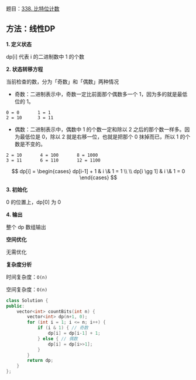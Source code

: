 题目：[338. 比特位计数](https://leetcode-cn.com/problems/counting-bits/)

## 方法：线性DP

**1. 定义状态**

dp[i] 代表 i 的二进制数中 1 的个数

**2. 状态转移方程**

当前检查的数，分为「奇数」和「偶数」两种情况

- 奇数：二进制表示中，奇数一定比前面那个偶数多一个 1，因为多的就是最低位的 1。

```
0 = 0       1 = 1
2 = 10      3 = 11
```

- 偶数：二进制表示中，偶数中 1 的个数一定和除以 2 之后的那个数一样多。因为最低位是 0，除以 2 就是右移一位，也就是把那个 0 抹掉而已，所以 1 的个数是不变的。

```
2 = 10       4 = 100       8 = 1000
3 = 11       6 = 110       12 = 1100
```

$$
dp[i] = 
\begin{cases}
dp[i-1] + 1 & i \& 1 = 1 \\ \\
dp[i \gg 1] & i \& 1 = 0
\end{cases}
$$

**3. 初始化**

0 的位置上，dp[0] 为 0

**4. 输出**

整个 dp 数组输出

**空间优化**

无需优化

**复杂度分析**

时间复杂度：`O(n)`

空间复杂度：`O(n)`

```c++
class Solution {
public:
    vector<int> countBits(int n) {
        vector<int> dp(n+1, 0);
        for (int i = 1; i <= n; i++) {
            if (i & 1) { // 奇数
                dp[i] = dp[i-1] + 1;
            } else { // 偶数
                dp[i] = dp[i>>1];
            }
        }
        return dp;
    }
};
```

